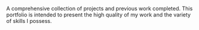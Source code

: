 A comprehensive collection of projects and previous work completed. This portfolio is intended to present the high quality of my work and the variety of skills I possess.
